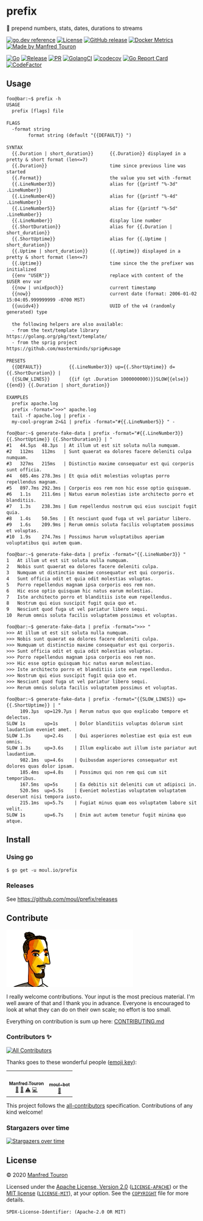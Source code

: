 # prefix

🔴 prepend numbers, stats, dates, durations to streams

[![go.dev reference](https://img.shields.io/badge/go.dev-reference-007d9c?logo=go&logoColor=white)](https://pkg.go.dev/moul.io/prefix)
[![License](https://img.shields.io/badge/license-Apache--2.0%20%2F%20MIT-%2397ca00.svg)](https://github.com/moul/prefix/blob/master/COPYRIGHT)
[![GitHub release](https://img.shields.io/github/release/moul/prefix.svg)](https://github.com/moul/prefix/releases)
[![Docker Metrics](https://images.microbadger.com/badges/image/moul/prefix.svg)](https://microbadger.com/images/moul/prefix)
[![Made by Manfred Touron](https://img.shields.io/badge/made%20by-Manfred%20Touron-blue.svg?style=flat)](https://manfred.life/)

[![Go](https://github.com/moul/prefix/workflows/Go/badge.svg)](https://github.com/moul/prefix/actions?query=workflow%3AGo)
[![Release](https://github.com/moul/prefix/workflows/Release/badge.svg)](https://github.com/moul/prefix/actions?query=workflow%3ARelease)
[![PR](https://github.com/moul/prefix/workflows/PR/badge.svg)](https://github.com/moul/prefix/actions?query=workflow%3APR)
[![GolangCI](https://golangci.com/badges/github.com/moul/prefix.svg)](https://golangci.com/r/github.com/moul/prefix)
[![codecov](https://codecov.io/gh/moul/prefix/branch/master/graph/badge.svg)](https://codecov.io/gh/moul/prefix)
[![Go Report Card](https://goreportcard.com/badge/moul.io/prefix)](https://goreportcard.com/report/moul.io/prefix)
[![CodeFactor](https://www.codefactor.io/repository/github/moul/prefix/badge)](https://www.codefactor.io/repository/github/moul/prefix)


## Usage

[embedmd]:# (.tmp/usage.txt console)
```console
foo@bar:~$ prefix -h
USAGE
  prefix [flags] file

FLAGS
  -format string
    	format string (default "{{DEFAULT}} ")

SYNTAX
  {{.Duration | short_duration}}      {{.Duration}} displayed in a pretty & short format (len<=7)
  {{.Duration}}                       time since previous line was started
  {{.Format}}                         the value you set with -format
  {{.LineNumber3}}                    alias for {{printf "%-3d" .LineNumber}}
  {{.LineNumber4}}                    alias for {{printf "%-4d" .LineNumber}}
  {{.LineNumber5}}                    alias for {{printf "%-5d" .LineNumber}}
  {{.LineNumber}}                     display line number
  {{.ShortDuration}}                  alias for {{.Duration | short_duration}}
  {{.ShortUptime}}                    alias for {{.Uptime | short_duration}}
  {{.Uptime | short_duration}}        {{.Uptime}} displayed in a pretty & short format (len<=7)
  {{.Uptime}}                         time since the the prefixer was initialized
  {{env "USER"}}                      replace with content of the $USER env var
  {{now | unixEpoch}}                 current timestamp
  {{now}}                             current date (format: 2006-01-02 15:04:05.999999999 -0700 MST)
  {{uuidv4}}                          UUID of the v4 (randomly generated) type

  the following helpers are also available:
  - from the text/template library    https://golang.org/pkg/text/template/
  - from the sprig project            https://github.com/masterminds/sprig#usage

PRESETS
  {{DEFAULT}}          {{.LineNumber3}} up={{.ShortUptime}} d={{.ShortDuration}} |
  {{SLOW_LINES}}       {{if (gt .Duration 1000000000)}}SLOW{{else}}    {{end}} {{.Duration | short_duration}} 

EXAMPLES
  prefix apache.log
  prefix -format=">>>" apache.log
  tail -f apache.log | prefix -
  my-cool-program 2>&1 | prefix -format="#{{.LineNumber5}} " -
```

[embedmd]:# (.tmp/example-1.txt console)
```console
foo@bar:~$ generate-fake-data | prefix -format="#{{.LineNumber3}} {{.ShortUptime}} {{.ShortDuration}} | "
#1   44.5µs  48.3µs  | At illum ut est sit soluta nulla numquam.
#2   112ms   112ms   | Sunt quaerat ea dolores facere deleniti culpa numquam.
#3   327ms   215ms   | Distinctio maxime consequatur est qui corporis sunt officia.
#4   605.4ms 278.3ms | Et quia odit molestias voluptas porro repellendus magnam.
#5   897.7ms 292.3ms | Corporis eos rem non hic esse optio quisquam.
#6   1.1s    211.6ms | Natus earum molestias iste architecto porro et blanditiis.
#7   1.3s    238.3ms | Eum repellendus nostrum qui eius suscipit fugit quia.
#8   1.4s    50.5ms  | Et nesciunt quod fuga ut vel pariatur libero.
#9   1.6s    209.9ms | Rerum omnis soluta facilis voluptatem possimus et voluptas.
#10  1.9s    274.7ms | Possimus harum voluptatibus aperiam voluptatibus qui autem quam.
```

[embedmd]:# (.tmp/example-2.txt console)
```console
foo@bar:~$ generate-fake-data | prefix -format="{{.LineNumber3}} "
1   At illum ut est sit soluta nulla numquam.
2   Nobis sunt quaerat ea dolores facere deleniti culpa.
3   Numquam ut distinctio maxime consequatur est qui corporis.
4   Sunt officia odit et quia odit molestias voluptas.
5   Porro repellendus magnam ipsa corporis eos rem non.
6   Hic esse optio quisquam hic natus earum molestias.
7   Iste architecto porro et blanditiis iste eum repellendus.
8   Nostrum qui eius suscipit fugit quia quo et.
9   Nesciunt quod fuga ut vel pariatur libero sequi.
10  Rerum omnis soluta facilis voluptatem possimus et voluptas.
```

[embedmd]:# (.tmp/example-3.txt console)
```console
foo@bar:~$ generate-fake-data | prefix -format=">>> "
>>> At illum ut est sit soluta nulla numquam.
>>> Nobis sunt quaerat ea dolores facere deleniti culpa.
>>> Numquam ut distinctio maxime consequatur est qui corporis.
>>> Sunt officia odit et quia odit molestias voluptas.
>>> Porro repellendus magnam ipsa corporis eos rem non.
>>> Hic esse optio quisquam hic natus earum molestias.
>>> Iste architecto porro et blanditiis iste eum repellendus.
>>> Nostrum qui eius suscipit fugit quia quo et.
>>> Nesciunt quod fuga ut vel pariatur libero sequi.
>>> Rerum omnis soluta facilis voluptatem possimus et voluptas.
```

[embedmd]:# (.tmp/example-4.txt console)
```console
foo@bar:~$ generate-fake-data | prefix -format="{{SLOW_LINES}} up={{.ShortUptime}} | "
     109.3µs  up=129.7µs | Rerum natus quo quo explicabo tempore et delectus.
SLOW 1s       up=1s      | Dolor blanditiis voluptas dolorum sint laudantium eveniet amet.
SLOW 1.3s     up=2.4s    | Qui asperiores molestiae est quia est eum omnis.
SLOW 1.3s     up=3.6s    | Illum explicabo aut illum iste pariatur aut laudantium.
     982.1ms  up=4.6s    | Quibusdam asperiores consequatur est dolores quas dolor ipsam.
     185.4ms  up=4.8s    | Possimus qui non rem qui cum sit temporibus.
     167.5ms  up=5s      | Ea debitis sit deleniti cum ut adipisci in.
     520.5ms  up=5.5s    | Eveniet molestias voluptatem voluptatem deserunt nisi tempora iusto.
     215.1ms  up=5.7s    | Fugiat minus quam eos voluptatem labore sit velit.
SLOW 1s       up=6.7s    | Enim aut autem tenetur fugit minima quo atque.
```

## Install

### Using go

```console
$ go get -u moul.io/prefix
```

### Releases

See https://github.com/moul/prefix/releases

## Contribute

![Contribute <3](https://raw.githubusercontent.com/moul/moul/master/contribute.gif)

I really welcome contributions. Your input is the most precious material. I'm well aware of that and I thank you in advance. Everyone is encouraged to look at what they can do on their own scale; no effort is too small.

Everything on contribution is sum up here: [CONTRIBUTING.md](./CONTRIBUTING.md)

### Contributors ✨

<!-- ALL-CONTRIBUTORS-BADGE:START - Do not remove or modify this section -->
[![All Contributors](https://img.shields.io/badge/all_contributors-2-orange.svg)](#contributors)
<!-- ALL-CONTRIBUTORS-BADGE:END -->

Thanks goes to these wonderful people ([emoji key](https://allcontributors.org/docs/en/emoji-key)):

<!-- ALL-CONTRIBUTORS-LIST:START - Do not remove or modify this section -->
<!-- prettier-ignore-start -->
<!-- markdownlint-disable -->
<table>
  <tr>
    <td align="center"><a href="http://manfred.life"><img src="https://avatars1.githubusercontent.com/u/94029?v=4" width="100px;" alt=""/><br /><sub><b>Manfred Touron</b></sub></a><br /><a href="#maintenance-moul" title="Maintenance">🚧</a> <a href="https://github.com/moul/prefix/commits?author=moul" title="Documentation">📖</a> <a href="https://github.com/moul/prefix/commits?author=moul" title="Tests">⚠️</a> <a href="https://github.com/moul/prefix/commits?author=moul" title="Code">💻</a></td>
    <td align="center"><a href="https://manfred.life/moul-bot"><img src="https://avatars1.githubusercontent.com/u/41326314?v=4" width="100px;" alt=""/><br /><sub><b>moul-bot</b></sub></a><br /><a href="#maintenance-moul-bot" title="Maintenance">🚧</a></td>
  </tr>
</table>

<!-- markdownlint-enable -->
<!-- prettier-ignore-end -->
<!-- ALL-CONTRIBUTORS-LIST:END -->

This project follows the [all-contributors](https://github.com/all-contributors/all-contributors) specification. Contributions of any kind welcome!

### Stargazers over time

[![Stargazers over time](https://starchart.cc/moul/prefix.svg)](https://starchart.cc/moul/prefix)

## License

© 2020 [Manfred Touron](https://manfred.life)

Licensed under the [Apache License, Version 2.0](https://www.apache.org/licenses/LICENSE-2.0) ([`LICENSE-APACHE`](LICENSE-APACHE)) or the [MIT license](https://opensource.org/licenses/MIT) ([`LICENSE-MIT`](LICENSE-MIT)), at your option. See the [`COPYRIGHT`](COPYRIGHT) file for more details.

`SPDX-License-Identifier: (Apache-2.0 OR MIT)`
